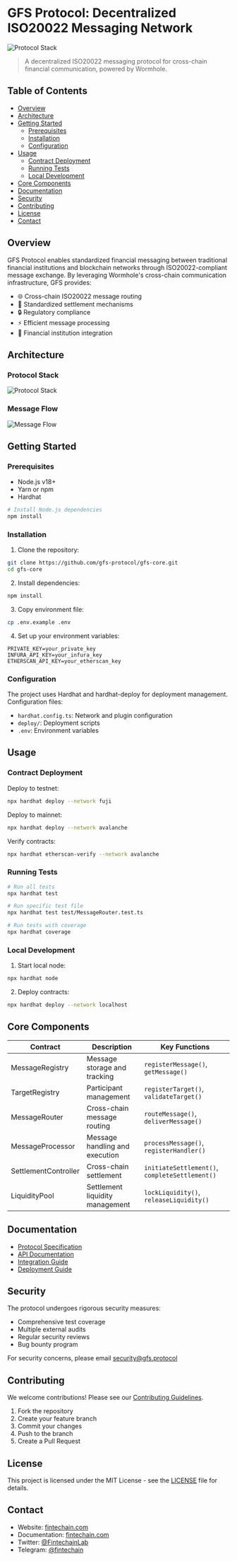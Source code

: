 # GFS Protocol: Decentralized ISO20022 Messaging Network
<!-- [![License: MIT](https://img.shields.io/badge/License-MIT-yellow.svg)](https://opensource.org/licenses/MIT)
[![Build Status](https://img.shields.io/badge/build-passing-brightgreen.svg)]()
[![Coverage](https://img.shields.io/badge/coverage-95%25-brightgreen.svg)]()
[![Solidity](https://img.shields.io/badge/solidity-0.8.19-blue.svg)]()
 -->
![Protocol Stack](docs/gfs-network-data-flow.png)

> A decentralized ISO20022 messaging protocol for cross-chain financial communication, powered by Wormhole.

## Table of Contents

- [Overview](#overview)
- [Architecture](#architecture)
- [Getting Started](#getting-started)
  - [Prerequisites](#prerequisites)
  - [Installation](#installation)
  - [Configuration](#configuration)
- [Usage](#usage)
  - [Contract Deployment](#contract-deployment)
  - [Running Tests](#running-tests)
  - [Local Development](#local-development)
- [Core Components](#core-components)
- [Documentation](#documentation)
- [Security](#security)
- [Contributing](#contributing)
- [License](#license)
- [Contact](#contact)


## Overview

GFS Protocol enables standardized financial messaging between traditional financial institutions and blockchain networks through ISO20022-compliant message exchange. By leveraging Wormhole's cross-chain communication infrastructure, GFS provides:

- 🌐 Cross-chain ISO20022 message routing
- 💱 Standardized settlement mechanisms
- 🔒 Regulatory compliance
- ⚡ Efficient message processing
- 🤝 Financial institution integration

## Architecture

### Protocol Stack
![Protocol Stack](docs/protocol-contracts.png)
<!-- ```mermaid
graph TD
    A[Financial Institutions] -- > B[Protocol Layer]
    B -- > C[Registry Layer]
    B -- > D[Processing Layer]
    B -- > E[Settlement Layer]
    C -- > F[Message Registry]
    C -- > G[Target Registry]
    D -- > H[Message Router]
    D -- > I[Message Processor]
    E -- > J[Settlement Controller]
    E -- > K[Liquidity Pool]
    H -- > L[Wormhole Network]
```
 -->
### Message Flow
![Message Flow](docs/message-registration-flow.png)

<!-- ```mermaid
sequenceDiagram
    participant FI as Financial Institution
    participant PR as Protocol Layer
    participant WH as Wormhole
    participant TC as Target Chain

    FI->>PR: Submit ISO20022 Message
    PR->>PR: Validate & Transform
    PR->>WH: Cross-Chain Delivery
    WH->>TC: Execute & Confirm
    TC->>FI: Delivery Status
``` -->

## Getting Started

### Prerequisites

- Node.js v18+
- Yarn or npm
- Hardhat

```bash
# Install Node.js dependencies
npm install

```

### Installation

1. Clone the repository:
```bash
git clone https://github.com/gfs-protocol/gfs-core.git
cd gfs-core
```

2. Install dependencies:
```bash
npm install
```

3. Copy environment file:
```bash
cp .env.example .env
```

4. Set up your environment variables:
```env
PRIVATE_KEY=your_private_key
INFURA_API_KEY=your_infura_key
ETHERSCAN_API_KEY=your_etherscan_key
```

### Configuration

The project uses Hardhat and hardhat-deploy for deployment management. Configuration files:

- `hardhat.config.ts`: Network and plugin configuration
- `deploy/`: Deployment scripts
- `.env`: Environment variables

## Usage

### Contract Deployment

Deploy to testnet:

```bash
npx hardhat deploy --network fuji
```

Deploy to mainnet:

```bash
npx hardhat deploy --network avalanche
```

Verify contracts:

```bash
npx hardhat etherscan-verify --network avalanche
```

### Running Tests

```bash
# Run all tests
npx hardhat test

# Run specific test file
npx hardhat test test/MessageRouter.test.ts

# Run tests with coverage
npx hardhat coverage
```

### Local Development

1. Start local node:
```bash
npx hardhat node
```

2. Deploy contracts:
```bash
npx hardhat deploy --network localhost
```

## Core Components

| Contract | Description | Key Functions |
|----------|-------------|---------------|
| MessageRegistry | Message storage and tracking | `registerMessage()`, `getMessage()` |
| TargetRegistry | Participant management | `registerTarget()`, `validateTarget()` |
| MessageRouter | Cross-chain message routing | `routeMessage()`, `deliverMessage()` |
| MessageProcessor | Message handling and execution | `processMessage()`, `registerHandler()` |
| SettlementController | Cross-chain settlement | `initiateSettlement()`, `completeSettlement()` |
| LiquidityPool | Settlement liquidity management | `lockLiquidity()`, `releaseLiquidity()` |

## Documentation

- [Protocol Specification](docs/SPECIFICATION.md)
- [API Documentation](docs/API.md)
- [Integration Guide](docs/INTEGRATION.md)
- [Deployment Guide](docs/DEPLOYMENT.md)

## Security

The protocol undergoes rigorous security measures:

- Comprehensive test coverage
- Multiple external audits
- Regular security reviews
- Bug bounty program

For security concerns, please email security@gfs.protocol

## Contributing

We welcome contributions! Please see our [Contributing Guidelines](CONTRIBUTING.md).

1. Fork the repository
2. Create your feature branch
3. Commit your changes
4. Push to the branch
5. Create a Pull Request

## License

This project is licensed under the MIT License - see the [LICENSE](LICENSE) file for details.

## Contact

- Website: [fintechain.com](https://fintechain.com)
- Documentation: [fintechain.com](https://fintechain.com)
- Twitter: [@FintechainLab](https://x.com/FintechainLab)
- Telegram: [@fintechain](https://t.me/fintechain)